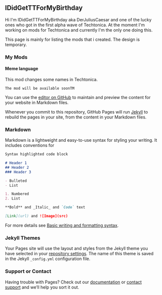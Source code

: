 ## IDidGetTTForMyBirthday

Hi I'm IDidGetTTForMyBirthday aka DerJuliusCaesar and one of the lucky ones who got in the first alpha wave of Techtonica. At the moment I'm working on mods for Techtonica and currently I'm the only one doing this.

This page is mainly for listing the mods that i created. The design is temporary.

### My Mods

#### Meme language

This mod changes some names in Techtonica.

`The mod will be available soonTM`















You can use the [editor on GitHub](https://github.com/IDidGetTTForMyBirthday/IDidGetTTForMyBirthday.github.io/edit/main/index.md) to maintain and preview the content for your website in Markdown files.

Whenever you commit to this repository, GitHub Pages will run [Jekyll](https://jekyllrb.com/) to rebuild the pages in your site, from the content in your Markdown files.

### Markdown

Markdown is a lightweight and easy-to-use syntax for styling your writing. It includes conventions for

```markdown
Syntax highlighted code block

# Header 1
## Header 2
### Header 3

- Bulleted
- List

1. Numbered
2. List

**Bold** and _Italic_ and `Code` text

[Link](url) and ![Image](src)
```

For more details see [Basic writing and formatting syntax](https://docs.github.com/en/github/writing-on-github/getting-started-with-writing-and-formatting-on-github/basic-writing-and-formatting-syntax).

### Jekyll Themes

Your Pages site will use the layout and styles from the Jekyll theme you have selected in your [repository settings](https://github.com/IDidGetTTForMyBirthday/IDidGetTTForMyBirthday.github.io/settings/pages). The name of this theme is saved in the Jekyll `_config.yml` configuration file.

### Support or Contact

Having trouble with Pages? Check out our [documentation](https://docs.github.com/categories/github-pages-basics/) or [contact support](https://support.github.com/contact) and we’ll help you sort it out.
